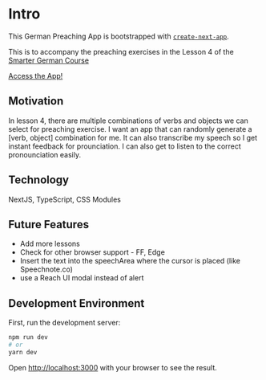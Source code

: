 # Intro

This German Preaching App is bootstrapped with [`create-next-app`](https://github.com/vercel/next.js/tree/canary/packages/create-next-app).

This is to accompany the preaching exercises in the Lesson 4 of the [Smarter German Course](https://courses.smartergerman.com/p/learn-german-online-course-a1-b1-part-01-of-12-intro)

[Access the App!](https://german-preaching-app.vercel.app/)

## Motivation

In lesson 4, there are multiple combinations of verbs and objects we can select for preaching exercise. I want an app that can randomly generate a [verb, object] combination for me. It can also transcribe my speech so I get instant feedback for prounciation. I can also get to listen to the correct pronounciation easily.

## Technology

NextJS, TypeScript, CSS Modules

## Future Features

- Add more lessons
- Check for other browser support - FF, Edge
- Insert the text into the speechArea where the cursor is placed (like Speechnote.co)
- use a Reach UI modal instead of alert

## Development Environment

First, run the development server:

```bash
npm run dev
# or
yarn dev
```

Open [http://localhost:3000](http://localhost:3000) with your browser to see the result.
